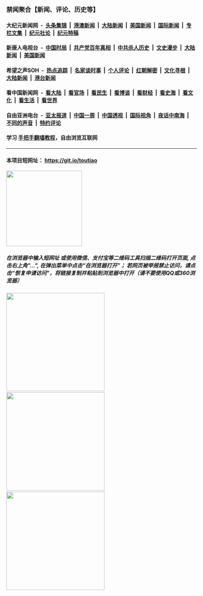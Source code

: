 ### 禁闻聚合【新闻、评论、历史等】

#### 大纪元新闻网 &nbsp;-&nbsp; [头条集锦](indexes/E头条集锦.md?t=02032301) &nbsp;|&nbsp; [港澳新闻](indexes/E港澳新闻.md?t=02032301)  &nbsp;|&nbsp; [大陆新闻](indexes/E大陆新闻.md?t=02032301) &nbsp;|&nbsp; [美国新闻](indexes/E美国新闻.md?t=02032301) &nbsp;|&nbsp; [国际新闻](indexes/E国际新闻.md?t=02032301) &nbsp;|&nbsp; [专栏文集](indexes/E专栏文集.md?t=02032301) &nbsp;|&nbsp; [纪元社论](indexes/E纪元社论.md?t=02032301) &nbsp;|&nbsp; [纪元特稿](indexes/E纪元特稿.md?t=02032301) 

#### 新唐人电视台 &nbsp;-&nbsp; [中国时局](indexes/N中国时局.md?t=02032301) &nbsp;|&nbsp; [共产党百年真相](indexes/N共产党百年真相.md?t=02032301) &nbsp;|&nbsp; [中共杀人历史](indexes/N中共杀人历史.md?t=02032301) &nbsp;|&nbsp; [文史漫步](indexes/N文史漫步.md?t=02032301) &nbsp;|&nbsp; [大陆新闻](indexes/N大陆新闻.md?t=02032301) &nbsp;|&nbsp; [美国新闻](indexes/N美国新闻.md?t=02032301)

#### 希望之声SOH &nbsp;-&nbsp; [热点追踪](indexes/H热点追踪.md?t=02032301) &nbsp;|&nbsp; [名家谈时事](indexes/H名家谈时事.md?t=02032301) &nbsp;|&nbsp; [个人评论](indexes/H个人评论.md?t=02032301)  &nbsp;|&nbsp; [红朝解密](indexes/H红朝解密.md?t=02032301) &nbsp;|&nbsp; [文化寻根](indexes/H文化寻根.md?t=02032301) &nbsp;|&nbsp; [大陆新闻](indexes/H大陆新闻.md?t=02032301) &nbsp;|&nbsp; [港台新闻](indexes/H港台新闻.md?t=02032301)

#### 看中国新闻网 &nbsp;-&nbsp; [看大陆](indexes/S看大陆.md?t=02032301) &nbsp;|&nbsp; [看官场](indexes/S看官场.md?t=02032301) &nbsp;|&nbsp; [看民生](indexes/S看民生.md?t=02032301)  &nbsp;|&nbsp; [看博谈](indexes/S看博谈.md?t=02032301) &nbsp;|&nbsp; [看财经](indexes/S看财经.md?t=02032301) &nbsp;|&nbsp; [看史海](indexes/S看史海.md?t=02032301) &nbsp;|&nbsp; [看文化](indexes/S看文化.md?t=02032301) &nbsp;|&nbsp; [看生活](indexes/S看生活.md?t=02032301) &nbsp;|&nbsp; [看世界](indexes/S看世界.md?t=02032301)

#### 自由亚洲电台 &nbsp;-&nbsp; [亚太报道](indexes/R亚太报道.md?t=02032301) &nbsp;|&nbsp; [中国一周](indexes/R中国一周.md?t=02032301) &nbsp;|&nbsp; [中国透视](indexes/R中国透视.md?t=02032301)  &nbsp;|&nbsp; [国际视角](indexes/R国际视角.md?t=02032301) &nbsp;|&nbsp; [夜话中南海](indexes/R夜话中南海.md?t=02032301) &nbsp;|&nbsp; [不同的声音](indexes/R不同的声音.md?t=02032301) &nbsp;|&nbsp; [特约评论](indexes/R特约评论.md?t=02032301)

#### 学习 [手把手翻墙教程](https://github.com/gfw-breaker/guides/wiki)，自由浏览互联网

----

#### 本项目短网址： https://git.io/toutiao
<img src="https://raw.githubusercontent.com/gfw-breaker/banned-news/master/scripts/img/qr.png" width="200px"/>  

##### 在浏览器中输入短网址 或使用微信、支付宝等二维码工具扫描二维码打开页面, 点击右上角"...", 在弹出菜单中点击“在浏览器打开”； 若网页被举报禁止访问，请点击“恢复申请访问”，将链接复制并粘贴到浏览器中打开（请不要使用QQ或360浏览器）

<img src="https://raw.githubusercontent.com/gfw-breaker/banned-news/master/scripts/img/1.png" width="260px"/> &nbsp; <img src="https://raw.githubusercontent.com/gfw-breaker/banned-news/master/scripts/img/2.png" width="260px"/> &nbsp; <img src="https://raw.githubusercontent.com/gfw-breaker/banned-news/master/scripts/img/3.png" width="260px"/>
